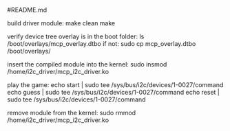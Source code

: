#README.md

build driver module:
make clean
make

verify device tree overlay is in the boot folder:
ls /boot/overlays/mcp_overlay.dtbo
	if not:
	sudo cp mcp_overlay.dtbo /boot/overlays/

insert the compiled module into the kernel:
sudo insmod /home/i2c_driver/mcp_i2c_driver.ko

play the game:
echo start | sudo tee /sys/bus/i2c/devices/1-0027/command
echo guess | sudo tee /sys/bus/i2c/devices/1-0027/command
echo reset | sudo tee /sys/bus/i2c/devices/1-0027/command

remove module from the kernel:
sudo rmmod /home/i2c_driver/mcp_i2c_driver.ko
